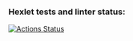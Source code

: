 ### Hexlet tests and linter status:
[![Actions Status](https://github.com/PunchGott/devops-for-programmers-project-lvl1/workflows/hexlet-check/badge.svg)](https://github.com/PunchGott/devops-for-programmers-project-lvl1/actions)